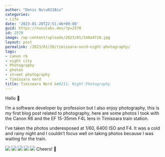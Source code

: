 ```yaml
---
author: "Denis Nu\u021Biu"
categories:
- Life
date: '2023-01-28T22:51:46+00:00'
guid: https://nuculabs.dev/?p=2570
id: 2570
image: /wp-content/uploads/2023/01/540a4718.jpg
layout: post
permalink: /2023/01/28/timisoara-nord-night-photography/
tags:
- canon r6
- night city
- Photography
- photos
- street photography
- Timisoara nord
title: Timisoara Nord &#8211; Night Photography
---
```

Hello 👋


I’m a software developer by profession but I also enjoy photography, this is my first blog post related to photography, here are some photos I took with the Canon R6 and the EF 15-35mm F4L lens in Timisoara train station.


I’ve taken the photos underexposed at 1/60, 6400 ISO and F4. It was a cold and rainy night and I couldn’t focus well on taking photos because I was waiting for the train.


![](/wp-content/uploads/2023/01/540a4701.jpg?w=1024)
![](/wp-content/uploads/2023/01/540a4702.jpg?w=672)
![](/wp-content/uploads/2023/01/540a4705.jpg?w=1024)
![](/wp-content/uploads/2023/01/540a4714.jpg?w=766)
![](/wp-content/uploads/2023/01/540a4718.jpg?w=1024)
Cheers! 🍺